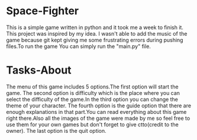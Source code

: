 # Space-Fighter

This is a simple game written in python and it took me a week to finish it.
This project was inspired by my idea. I wasn't able to add the music of the game
because git kept giving me some frustrating errors during pushing files.To run the game
You can simply run the "main.py" file.


# Tasks-About

The menu of this game includes 5 options.The first option will start the game.
The second option is difficulty which is the place where you can select the difficulty of the game.In the third
option you can change the theme of your character.
The fourth option is the guide option that there are enough explanations in that part.You can read everything
about this game right there.Also all the images of the game were made by me so feel free to use them for 
your own games but don't forget to give ctto(credit to the owner).
The last option is the quit option.
